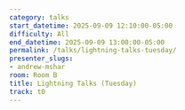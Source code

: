 ```yaml
---
category: talks
start_datetime: 2025-09-09 12:10:00-05:00
difficulty: All
end_datetime: 2025-09-09 13:00:00-05:00
permalink: /talks/lightning-talks-tuesday/
presenter_slugs:
- andrew-mshar
room: Room B
title: Lightning Talks (Tuesday)
track: t0
---
```


